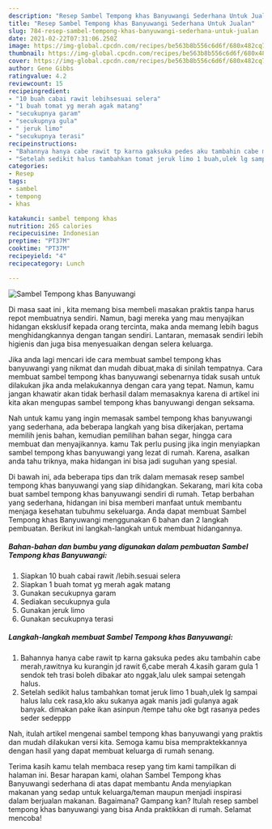 ```yaml
---
description: "Resep Sambel Tempong khas Banyuwangi Sederhana Untuk Jualan"
title: "Resep Sambel Tempong khas Banyuwangi Sederhana Untuk Jualan"
slug: 784-resep-sambel-tempong-khas-banyuwangi-sederhana-untuk-jualan
date: 2021-02-22T07:31:06.250Z
image: https://img-global.cpcdn.com/recipes/be563b8b556c6d6f/680x482cq70/sambel-tempong-khas-banyuwangi-foto-resep-utama.jpg
thumbnail: https://img-global.cpcdn.com/recipes/be563b8b556c6d6f/680x482cq70/sambel-tempong-khas-banyuwangi-foto-resep-utama.jpg
cover: https://img-global.cpcdn.com/recipes/be563b8b556c6d6f/680x482cq70/sambel-tempong-khas-banyuwangi-foto-resep-utama.jpg
author: Gene Gibbs
ratingvalue: 4.2
reviewcount: 15
recipeingredient:
- "10 buah cabai rawit lebihsesuai selera"
- "1 buah tomat yg merah agak matang"
- "secukupnya garam"
- "secukupnya gula"
- " jeruk limo"
- "secukupnya terasi"
recipeinstructions:
- "Bahannya hanya cabe rawit tp karna gaksuka pedes aku tambahin cabe merah,rawitnya ku kurangin jd rawit 6,cabe merah 4.kasih garam gula 1 sendok teh trasi boleh dibakar ato nggak,lalu ulek sampai setengah halus."
- "Setelah sedikit halus tambahkan tomat jeruk limo 1 buah,ulek lg sampai halus lalu cek rasa,klo aku sukanya agak manis jadi gulanya agak banyak. dimakan pake ikan asinpun /tempe tahu oke bgt rasanya pedes seder sedeppp"
categories:
- Resep
tags:
- sambel
- tempong
- khas

katakunci: sambel tempong khas 
nutrition: 265 calories
recipecuisine: Indonesian
preptime: "PT37M"
cooktime: "PT37M"
recipeyield: "4"
recipecategory: Lunch

---
```



![Sambel Tempong khas Banyuwangi](https://img-global.cpcdn.com/recipes/be563b8b556c6d6f/680x482cq70/sambel-tempong-khas-banyuwangi-foto-resep-utama.jpg)

Di masa  saat ini , kita memang bisa membeli masakan praktis tanpa harus repot membuatnya sendiri. Namun, bagi mereka yang mau menyajikan hidangan eksklusif kepada orang tercinta, maka anda memang lebih bagus menghidangkannya dengan tangan sendiri. Lantaran, memasak sendiri lebih higienis dan juga bisa menyesuaikan dengan selera keluarga.

Jika anda lagi mencari ide cara membuat sambel tempong khas banyuwangi yang nikmat dan mudah dibuat,maka di sinilah tempatnya. Cara membuat sambel tempong khas banyuwangi  sebenarnya tidak susah untuk dilakukan jika anda melakukannya dengan cara yang tepat. Namun, kamu jangan khawatir akan tidak berhasil dalam memasaknya 
karena di artikel ini kita akan mengupas sambel tempong khas banyuwangi dengan seksama.  



Nah untuk kamu yang ingin memasak sambel tempong khas banyuwangi yang sederhana, ada beberapa langkah yang bisa dikerjakan, pertama memilih jenis bahan, kemudian pemilihan bahan segar, hingga cara membuat dan menyajikannya. kamu Tak perlu pusing jika ingin menyiapkan sambel tempong khas banyuwangi yang lezat di rumah. Karena, asalkan anda  tahu triknya, maka hidangan ini bisa jadi suguhan yang spesial.

Di bawah ini, ada beberapa tips dan trik dalam memasak resep sambel tempong khas banyuwangi yang siap dihidangkan. Sekarang, mari kita coba buat sambel tempong khas banyuwangi sendiri di rumah. Tetap berbahan yang sederhana, hidangan ini bisa memberi manfaat untuk membantu menjaga kesehatan tubuhmu sekeluarga. Anda dapat membuat Sambel Tempong khas Banyuwangi menggunakan 6 bahan dan 2 langkah pembuatan. Berikut ini langkah-langkah untuk membuat hidangannya.

<!--inarticleads1-->

##### Bahan-bahan dan bumbu yang digunakan dalam pembuatan Sambel Tempong khas Banyuwangi:

1. Siapkan 10 buah cabai rawit /lebih.sesuai selera
1. Siapkan 1 buah tomat yg merah agak matang
1. Gunakan secukupnya garam
1. Sediakan secukupnya gula
1. Gunakan  jeruk limo
1. Gunakan secukupnya terasi




<!--inarticleads2-->

##### Langkah-langkah membuat Sambel Tempong khas Banyuwangi:

1. Bahannya hanya cabe rawit tp karna gaksuka pedes aku tambahin cabe merah,rawitnya ku kurangin jd rawit 6,cabe merah 4.kasih garam gula 1 sendok teh trasi boleh dibakar ato nggak,lalu ulek sampai setengah halus.
1. Setelah sedikit halus tambahkan tomat jeruk limo 1 buah,ulek lg sampai halus lalu cek rasa,klo aku sukanya agak manis jadi gulanya agak banyak. dimakan pake ikan asinpun /tempe tahu oke bgt rasanya pedes seder sedeppp




Nah, itulah artikel mengenai  sambel tempong khas banyuwangi  yang praktis dan mudah dilakukan versi kita. Semoga kamu bisa mempraktekkannya dengan hasil yang dapat membuat keluarga di rumah senang. 

Terima kasih kamu telah membaca resep yang tim kami tampilkan di halaman ini. Besar harapan kami, olahan  Sambel Tempong khas Banyuwangi sederhana di atas dapat membantu Anda menyiapkan makanan yang sedap untuk keluarga/teman maupun menjadi inspirasi dalam berjualan makanan. Bagaimana? Gampang kan? Itulah resep sambel tempong khas banyuwangi yang bisa Anda praktikkan di rumah. Selamat mencoba!

